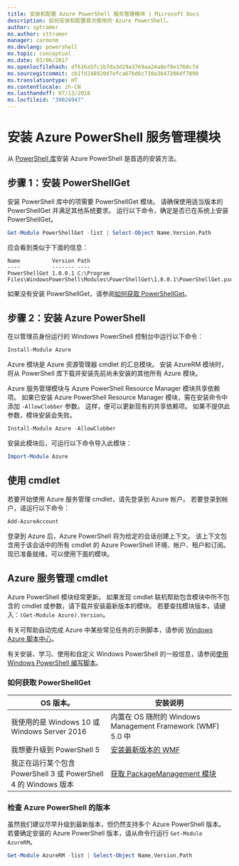 ```yaml
---
title: 安装和配置 Azure PowerShell 服务管理模块 | Microsoft Docs
description: 如何安装和配置首次使用的 Azure PowerShell。
author: sptramer
ms.author: sttramer
manager: carmonm
ms.devlang: powershell
ms.topic: conceptual
ms.date: 03/06/2017
ms.openlocfilehash: df616a5fc1b7da3d29a3769aa24a8ef9e1760c74
ms.sourcegitcommit: cb1fd248920d7efca67bd6c738a3b47206df7890
ms.translationtype: HT
ms.contentlocale: zh-CN
ms.lasthandoff: 07/13/2018
ms.locfileid: "39024947"
---
```

# <a name="installing-the-azure-powershell-service-management-module"></a>安装 Azure PowerShell 服务管理模块

从 [PowerShell 库](https://www.powershellgallery.com/)安装 Azure PowerShell 是首选的安装方法。

## <a name="step-1-install-powershellget"></a>步骤 1：安装 PowerShellGet

安装 PowerShell 库中的项需要 PowerShellGet 模块。 请确保使用适当版本的 PowerShellGet 并满足其他系统要求。 运行以下命令，确定是否已在系统上安装 PowerShellGet。

```powershell
Get-Module PowerShellGet -list | Select-Object Name,Version,Path
```

应会看到类似于下面的信息：

```output
Name          Version Path
----          ------- ----
PowerShellGet 1.0.0.1 C:\Program Files\WindowsPowerShell\Modules\PowerShellGet\1.0.0.1\PowerShellGet.psd1
```

如果没有安装 PowerShellGet，请参阅[如何获取 PowerShellGet](#how-to-get-powershellget)。

## <a name="step-2-install-azure-powershell"></a>步骤 2：安装 Azure PowerShell

在以管理员身份运行的 Windows PowerShell 控制台中运行以下命令：

```powershell
Install-Module Azure
```

Azure 模块是 Azure 资源管理器 cmdlet 的汇总模块。 安装 AzureRM 模块时，将从 PowerShell 库下载并安装先前尚未安装的其他所有 Azure 模块。

Azure 服务管理模块与 Azure PowerShell Resource Manager 模块共享依赖项。 如果已安装 Azure PowerShell Resource Manager 模块，需在安装命令中添加 `-AllowClobber` 参数。 这样，便可以更新现有的共享依赖项。 如果不提供此参数，模块安装会失败。

```powershell
Install-Module Azure -AllowClobber
```

安装此模块后，可运行以下命令导入此模块：

```powershell
Import-Module Azure
```

## <a name="to-use-the-cmdlets"></a>使用 cmdlet

若要开始使用 Azure 服务管理 cmdlet，请先登录到 Azure 帐户。 若要登录到帐户，请运行以下命令：

```powershell
Add-AzureAccount
```

登录到 Azure 后，Azure PowerShell 将为给定的会话创建上下文。 该上下文包含用于该会话中的所有 cmdlet 的 Azure PowerShell 环境、帐户、租户和订阅。 现已准备就绪，可以使用下面的模块。

## <a name="azure-service-management-cmdlets"></a>Azure 服务管理 cmdlet

Azure PowerShell 模块经常更新。 如果发现 cmdlet 联机帮助包含模块中所不包含的 cmdlet 或参数，请下载并安装最新版本的模块。 若要查找模块版本，请键入：`(Get-Module Azure).Version`。

有关可帮助自动完成 Azure 中某些常见任务的示例脚本，请参阅 [Windows Azure 脚本中心](http://www.windowsazure.com/documentation/scripts/)。

有关安装、学习、使用和自定义 Windows PowerShell 的一般信息，请参阅[使用 Windows PowerShell 编写脚本](http://go.microsoft.com/fwlink/p/?linkid=320210)。

### <a name="how-to-get-powershellget"></a>如何获取 PowerShellGet

|OS 版本。|安装说明|
|---|---|
|我使用的是 Windows 10 或 Windows Server 2016|内置在 OS 随附的 Windows Management Framework (WMF) 5.0 中|
|我想要升级到 PowerShell 5|[安装最新版本的 WMF](https://www.microsoft.com/en-us/download/details.aspx?id=54616)|
|我正在运行某个包含 PowerShell 3 或 PowerShell 4 的 Windows 版本|[获取 PackageManagement 模块](http://go.microsoft.com/fwlink/?LinkID=746217)|

### <a name="div-idhelpmechoosechecking-the-version-of-azure-powershell"></a><div id="helpmechoose">检查 Azure PowerShell 的版本

虽然我们建议尽早升级到最新版本，但仍然支持多个 Azure PowerShell 版本。 若要确定安装的 Azure PowerShell 版本，请从命令行运行 `Get-Module AzureRM`。

```powershell
Get-Module AzureRM -list | Select-Object Name,Version,Path
```
